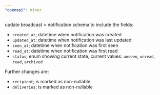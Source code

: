 ```yaml
---
"openapi": minor
---
```


update broadcast > notification schema to include the fields:

- `created_at`; datetime when notification was created
- `updated_at`; datetime when notification was last updated
- `seen_at`; datetime when notification was first seen
- `read_at`; datetime when notification was first read
- `status`; enum showing current state, current values: `unseen`, `unread`, `read`, `archived`

Further changes are:

- `recipient`; is marked as non-nullable
- `deliveries`; is marked as non-nullable

